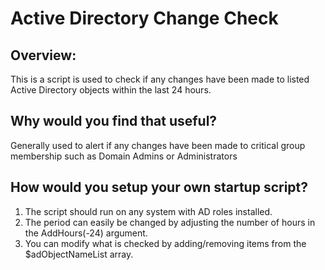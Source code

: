 # Active Directory Change Check

## Overview:

This is a script is used to check if any changes have been made to listed Active Directory objects within the last 24 hours.

## Why would you find that useful?

Generally used to alert if any changes have been made to critical group membership such as Domain Admins or Administrators

## How would you setup your own startup script?

1. The script should run on any system with AD roles installed.
2. The period can easily be changed by adjusting the number of hours in the AddHours(-24) argument.
3. You can modify what is checked by adding/removing items from the $adObjectNameList array.